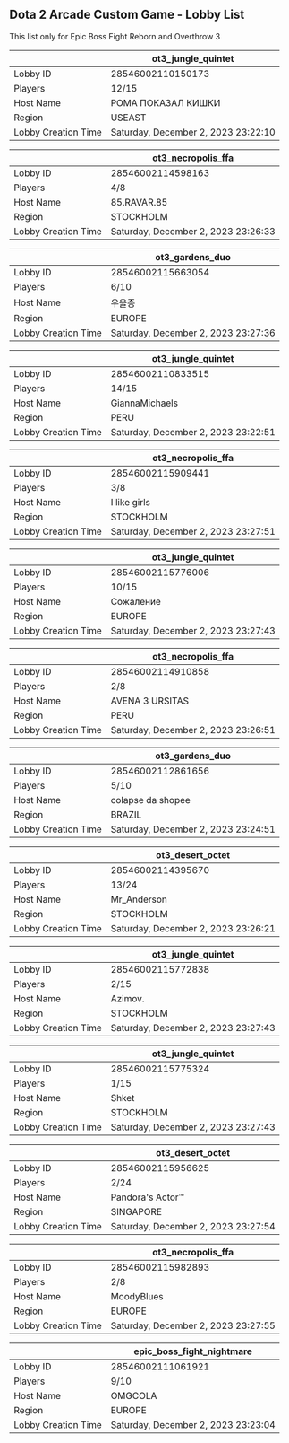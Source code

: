 ## Dota 2 Arcade Custom Game - Lobby List

This list only for Epic Boss Fight Reborn and Overthrow 3

|  | ot3_jungle_quintet |
| ------ | ------ |
| Lobby ID | 28546002110150173 |
| Players | 12/15 |
| Host Name | РОМА ПОКАЗАЛ КИШКИ |
| Region | USEAST |
| Lobby Creation Time | Saturday, December 2, 2023 23:22:10 |


|  | ot3_necropolis_ffa |
| ------ | ------ |
| Lobby ID | 28546002114598163 |
| Players | 4/8 |
| Host Name | 85.RAVAR.85 |
| Region | STOCKHOLM |
| Lobby Creation Time | Saturday, December 2, 2023 23:26:33 |


|  | ot3_gardens_duo |
| ------ | ------ |
| Lobby ID | 28546002115663054 |
| Players | 6/10 |
| Host Name | 우울증 |
| Region | EUROPE |
| Lobby Creation Time | Saturday, December 2, 2023 23:27:36 |


|  | ot3_jungle_quintet |
| ------ | ------ |
| Lobby ID | 28546002110833515 |
| Players | 14/15 |
| Host Name | GiannaMichaels |
| Region | PERU |
| Lobby Creation Time | Saturday, December 2, 2023 23:22:51 |


|  | ot3_necropolis_ffa |
| ------ | ------ |
| Lobby ID | 28546002115909441 |
| Players | 3/8 |
| Host Name | I like girls |
| Region | STOCKHOLM |
| Lobby Creation Time | Saturday, December 2, 2023 23:27:51 |


|  | ot3_jungle_quintet |
| ------ | ------ |
| Lobby ID | 28546002115776006 |
| Players | 10/15 |
| Host Name | Сожаление |
| Region | EUROPE |
| Lobby Creation Time | Saturday, December 2, 2023 23:27:43 |


|  | ot3_necropolis_ffa |
| ------ | ------ |
| Lobby ID | 28546002114910858 |
| Players | 2/8 |
| Host Name | AVENA 3 URSITAS |
| Region | PERU |
| Lobby Creation Time | Saturday, December 2, 2023 23:26:51 |


|  | ot3_gardens_duo |
| ------ | ------ |
| Lobby ID | 28546002112861656 |
| Players | 5/10 |
| Host Name | colapse da shopee |
| Region | BRAZIL |
| Lobby Creation Time | Saturday, December 2, 2023 23:24:51 |


|  | ot3_desert_octet |
| ------ | ------ |
| Lobby ID | 28546002114395670 |
| Players | 13/24 |
| Host Name | Mr_Anderson |
| Region | STOCKHOLM |
| Lobby Creation Time | Saturday, December 2, 2023 23:26:21 |


|  | ot3_jungle_quintet |
| ------ | ------ |
| Lobby ID | 28546002115772838 |
| Players | 2/15 |
| Host Name | Azimov. |
| Region | STOCKHOLM |
| Lobby Creation Time | Saturday, December 2, 2023 23:27:43 |


|  | ot3_jungle_quintet |
| ------ | ------ |
| Lobby ID | 28546002115775324 |
| Players | 1/15 |
| Host Name | Shket |
| Region | STOCKHOLM |
| Lobby Creation Time | Saturday, December 2, 2023 23:27:43 |


|  | ot3_desert_octet |
| ------ | ------ |
| Lobby ID | 28546002115956625 |
| Players | 2/24 |
| Host Name | Pandora's Actor™ |
| Region | SINGAPORE |
| Lobby Creation Time | Saturday, December 2, 2023 23:27:54 |


|  | ot3_necropolis_ffa |
| ------ | ------ |
| Lobby ID | 28546002115982893 |
| Players | 2/8 |
| Host Name | MoodyBlues |
| Region | EUROPE |
| Lobby Creation Time | Saturday, December 2, 2023 23:27:55 |


|  | epic_boss_fight_nightmare |
| ------ | ------ |
| Lobby ID | 28546002111061921 |
| Players | 9/10 |
| Host Name | OMGCOLA |
| Region | EUROPE |
| Lobby Creation Time | Saturday, December 2, 2023 23:23:04 |


